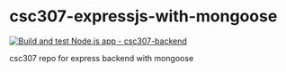 # csc307-expressjs-with-mongoose

[![Build and test Node.js app - csc307-backend](https://github.com/bklingen-calpoly/csc307-expressjs-with-mongoose/actions/workflows/ci_csc307-backend.yml/badge.svg)](https://github.com/bklingen-calpoly/csc307-expressjs-with-mongoose/actions/workflows/ci_csc307-backend.yml)

csc307 repo for express backend with mongoose
